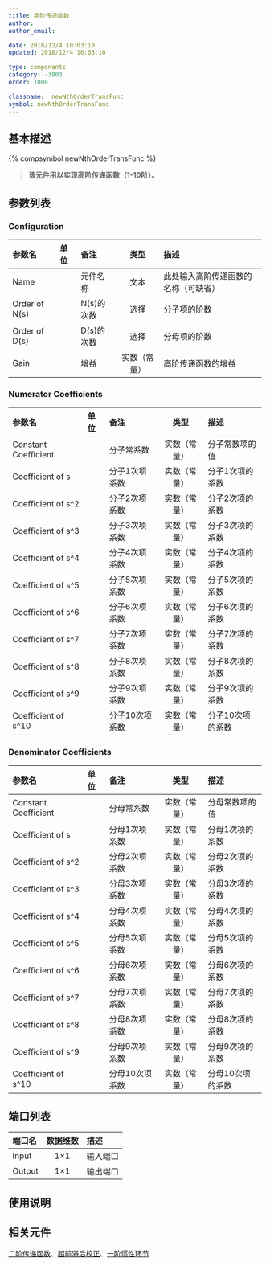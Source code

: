 ```yaml
---
title: 高阶传递函数
author: 
author_email:

date: 2018/12/4 10:03:10
updated: 2018/12/4 10:03:10

type: components
category: -3003
order: 1000

classname: _newNthOrderTransFunc
symbol: newNthOrderTransFunc
---
```

## 基本描述
{% compsymbol newNthOrderTransFunc %}

> **该元件用以实现高阶传递函数（1-10阶）。**

## 参数列表
### Configuration
| 参数名 | 单位 | 备注 | 类型 | 描述 |
| :--- | :--- | :--- | :--: | :--- |
| Name |  | 元件名称 | 文本 | 此处输入高阶传递函数的名称（可缺省） |
| Order of N(s) |  | N(s)的次数 | 选择 | 分子项的阶数 |
| Order of D(s) |  | D(s)的次数 | 选择 | 分母项的阶数 |
| Gain |  | 增益 | 实数（常量） | 高阶传递函数的增益 |

### Numerator Coefficients
| 参数名 | 单位 | 备注 | 类型 | 描述 |
| :--- | :--- | :--- | :--: | :--- |
| Constant Coefficient |  | 分子常系数 | 实数（常量） | 分子常数项的值 |
| Coefficient of s |  | 分子1次项系数 | 实数（常量） | 分子1次项的系数 |
| Coefficient of s^2 |  | 分子2次项系数 | 实数（常量） | 分子2次项的系数 |
| Coefficient of s^3 |  | 分子3次项系数 | 实数（常量） | 分子3次项的系数 |
| Coefficient of s^4 |  | 分子4次项系数 | 实数（常量） | 分子4次项的系数 |
| Coefficient of s^5 |  | 分子5次项系数 | 实数（常量） | 分子5次项的系数 |
| Coefficient of s^6 |  | 分子6次项系数 | 实数（常量） | 分子6次项的系数 |
| Coefficient of s^7 |  | 分子7次项系数 | 实数（常量） | 分子7次项的系数 |
| Coefficient of s^8 |  | 分子8次项系数 | 实数（常量） | 分子8次项的系数 |
| Coefficient of s^9 |  | 分子9次项系数 | 实数（常量） | 分子9次项的系数 |
| Coefficient of s^10 |  | 分子10次项系数 | 实数（常量） | 分子10次项的系数 |

### Denominator Coefficients
| 参数名 | 单位 | 备注 | 类型 | 描述 |
| :--- | :--- | :--- | :--: | :--- |
| Constant Coefficient |  | 分母常系数 | 实数（常量） | 分母常数项的值 |
| Coefficient of s |  | 分母1次项系数 | 实数（常量） | 分母1次项的系数 |
| Coefficient of s^2 |  | 分母2次项系数 | 实数（常量） | 分母2次项的系数 |
| Coefficient of s^3 |  | 分母3次项系数 | 实数（常量） | 分母3次项的系数 |
| Coefficient of s^4 |  | 分母4次项系数 | 实数（常量） | 分母4次项的系数 |
| Coefficient of s^5 |  | 分母5次项系数 | 实数（常量） | 分母5次项的系数 |
| Coefficient of s^6 |  | 分母6次项系数 | 实数（常量） | 分母6次项的系数 |
| Coefficient of s^7 |  | 分母7次项系数 | 实数（常量） | 分母7次项的系数 |
| Coefficient of s^8 |  | 分母8次项系数 | 实数（常量） | 分母8次项的系数 |
| Coefficient of s^9 |  | 分母9次项系数 | 实数（常量） | 分母9次项的系数 |
| Coefficient of s^10 |  | 分母10次项系数 | 实数（常量） | 分母10次项的系数 |


## 端口列表

| 端口名 | 数据维数 | 描述 |
| :--- | :--:  | :--- |
| Input | 1×1 |输入端口 |                   
| Output | 1×1 |输出端口 |                   

## 使用说明



## 相关元件

[二阶传递函数](comp_newComplexPole.html)、[超前滞后校正](comp_newLeadLag.html)、[一阶惯性环节](comp_newRealPole.html)
